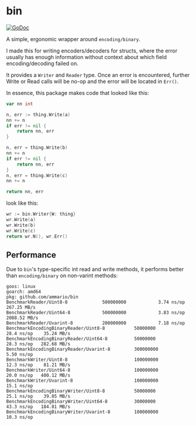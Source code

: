 # bin

[![GoDoc](https://godoc.org/github.com/ammario/bin?status.svg)](https://godoc.org/github.com/ammario/bin)


A simple, ergonomic wrapper around `encoding/binary`.

I made this for writing encoders/decoders for structs, where the error usually has enough information
without context about which field encoding/decoding failed on.

It provides a `Writer` and `Reader` type.
Once an error is encountered, further Write or Read calls will be no-op and the error will be located in `Err()`.

In essence, this package makes code that looked like this:

```go
var nn int

n, err := thing.Write(a)
nn += n
if err != nil {
    return nn, err
}

n, err = thing.Write(b)
nn += n
if err != nil {
    return nn, err
}
n, err = thing.Write(c)
nn += n

return nn, err
```

look like this:

```go
wr := bin.Writer{W: thing}
wr.Write(a)
wr.Write(b)
wr.Write(c)
return wr.N(), wr.Err()
```

## Performance

Due to `bin`'s type-specific int read and write methods, it performs better than `encoding/binary`
on non-varint methods:

```
goos: linux
goarch: amd64
pkg: github.com/ammario/bin
BenchmarkReader/Uint8-8           	500000000	         3.74 ns/op	 267.25 MB/s
BenchmarkReader/Uint64-8          	500000000	         3.83 ns/op	2088.52 MB/s
BenchmarkReader/Uvarint-8         	200000000	         7.18 ns/op
BenchmarkEncodingBinaryReader/Uint8-8         	50000000	        28.4 ns/op	  35.24 MB/s
BenchmarkEncodingBinaryReader/Uint64-8        	50000000	        28.3 ns/op	 282.68 MB/s
BenchmarkEncodingBinaryReader/Uvarint-8       	300000000	         5.50 ns/op
BenchmarkWriter/Uint8-8                       	100000000	        12.3 ns/op	  81.21 MB/s
BenchmarkWriter/Uint64-8                      	100000000	        20.0 ns/op	 400.12 MB/s
BenchmarkWriter/Uvarint-8                     	100000000	        15.1 ns/op
BenchmarkEncodingBinaryWriter/Uint8-8         	50000000	        25.1 ns/op	  39.85 MB/s
BenchmarkEncodingBinaryWriter/Uint64-8        	30000000	        43.3 ns/op	 184.81 MB/s
BenchmarkEncodingBinaryWriter/Uvarint-8       	100000000	        10.3 ns/op
```
